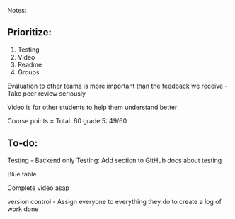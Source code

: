 

Notes:

## Prioritize:
1. Testing
2. Video
3. Readme
4. Groups

Evaluation to other teams is more important than the feedback we receive -Take peer review seriously

Video is for other students to help them understand better

Course points = Total: 60  grade 5: 49/60

## To-do:

Testing - Backend only
Testing: Add section to GitHub docs about testing

Blue table

Complete video asap

version control - Assign everyone to everything they do to create a log of work done

